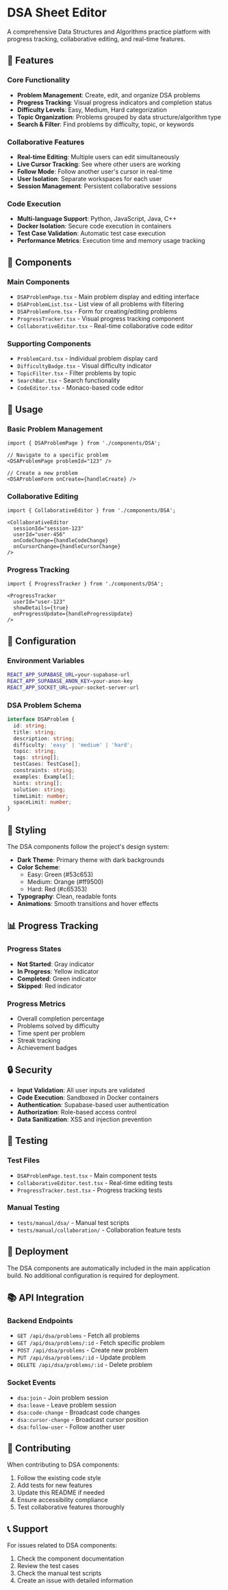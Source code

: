 # DSA Sheet Editor

A comprehensive Data Structures and Algorithms practice platform with progress tracking, collaborative editing, and real-time features.

## 🚀 Features

### Core Functionality
- **Problem Management**: Create, edit, and organize DSA problems
- **Progress Tracking**: Visual progress indicators and completion status
- **Difficulty Levels**: Easy, Medium, Hard categorization
- **Topic Organization**: Problems grouped by data structure/algorithm type
- **Search & Filter**: Find problems by difficulty, topic, or keywords

### Collaborative Features
- **Real-time Editing**: Multiple users can edit simultaneously
- **Live Cursor Tracking**: See where other users are working
- **Follow Mode**: Follow another user's cursor in real-time
- **User Isolation**: Separate workspaces for each user
- **Session Management**: Persistent collaborative sessions

### Code Execution
- **Multi-language Support**: Python, JavaScript, Java, C++
- **Docker Isolation**: Secure code execution in containers
- **Test Case Validation**: Automatic test case execution
- **Performance Metrics**: Execution time and memory usage tracking

## 📁 Components

### Main Components
- `DSAProblemPage.tsx` - Main problem display and editing interface
- `DSAProblemList.tsx` - List view of all problems with filtering
- `DSAProblemForm.tsx` - Form for creating/editing problems
- `ProgressTracker.tsx` - Visual progress tracking component
- `CollaborativeEditor.tsx` - Real-time collaborative code editor

### Supporting Components
- `ProblemCard.tsx` - Individual problem display card
- `DifficultyBadge.tsx` - Visual difficulty indicator
- `TopicFilter.tsx` - Filter problems by topic
- `SearchBar.tsx` - Search functionality
- `CodeEditor.tsx` - Monaco-based code editor

## 🎯 Usage

### Basic Problem Management
```tsx
import { DSAProblemPage } from './components/DSA';

// Navigate to a specific problem
<DSAProblemPage problemId="123" />

// Create a new problem
<DSAProblemForm onCreate={handleCreate} />
```

### Collaborative Editing
```tsx
import { CollaborativeEditor } from './components/DSA';

<CollaborativeEditor
  sessionId="session-123"
  userId="user-456"
  onCodeChange={handleCodeChange}
  onCursorChange={handleCursorChange}
/>
```

### Progress Tracking
```tsx
import { ProgressTracker } from './components/DSA';

<ProgressTracker
  userId="user-123"
  showDetails={true}
  onProgressUpdate={handleProgressUpdate}
/>
```

## 🔧 Configuration

### Environment Variables
```bash
REACT_APP_SUPABASE_URL=your-supabase-url
REACT_APP_SUPABASE_ANON_KEY=your-anon-key
REACT_APP_SOCKET_URL=your-socket-server-url
```

### DSA Problem Schema
```typescript
interface DSAProblem {
  id: string;
  title: string;
  description: string;
  difficulty: 'easy' | 'medium' | 'hard';
  topic: string;
  tags: string[];
  testCases: TestCase[];
  constraints: string;
  examples: Example[];
  hints: string[];
  solution: string;
  timeLimit: number;
  spaceLimit: number;
}
```

## 🎨 Styling

The DSA components follow the project's design system:
- **Dark Theme**: Primary theme with dark backgrounds
- **Color Scheme**: 
  - Easy: Green (#53c653)
  - Medium: Orange (#ff9500)
  - Hard: Red (#c65353)
- **Typography**: Clean, readable fonts
- **Animations**: Smooth transitions and hover effects

## 📊 Progress Tracking

### Progress States
- **Not Started**: Gray indicator
- **In Progress**: Yellow indicator  
- **Completed**: Green indicator
- **Skipped**: Red indicator

### Progress Metrics
- Overall completion percentage
- Problems solved by difficulty
- Time spent per problem
- Streak tracking
- Achievement badges

## 🔒 Security

- **Input Validation**: All user inputs are validated
- **Code Execution**: Sandboxed in Docker containers
- **Authentication**: Supabase-based user authentication
- **Authorization**: Role-based access control
- **Data Sanitization**: XSS and injection prevention

## 🧪 Testing

### Test Files
- `DSAProblemPage.test.tsx` - Main component tests
- `CollaborativeEditor.test.tsx` - Real-time editing tests
- `ProgressTracker.test.tsx` - Progress tracking tests

### Manual Testing
- `tests/manual/dsa/` - Manual test scripts
- `tests/manual/collaboration/` - Collaboration feature tests

## 🚀 Deployment

The DSA components are automatically included in the main application build. No additional configuration is required for deployment.

## 📚 API Integration

### Backend Endpoints
- `GET /api/dsa/problems` - Fetch all problems
- `GET /api/dsa/problems/:id` - Fetch specific problem
- `POST /api/dsa/problems` - Create new problem
- `PUT /api/dsa/problems/:id` - Update problem
- `DELETE /api/dsa/problems/:id` - Delete problem

### Socket Events
- `dsa:join` - Join problem session
- `dsa:leave` - Leave problem session
- `dsa:code-change` - Broadcast code changes
- `dsa:cursor-change` - Broadcast cursor position
- `dsa:follow-user` - Follow another user

## 🤝 Contributing

When contributing to DSA components:
1. Follow the existing code style
2. Add tests for new features
3. Update this README if needed
4. Ensure accessibility compliance
5. Test collaborative features thoroughly

## 📞 Support

For issues related to DSA components:
1. Check the component documentation
2. Review the test cases
3. Check the manual test scripts
4. Create an issue with detailed information
